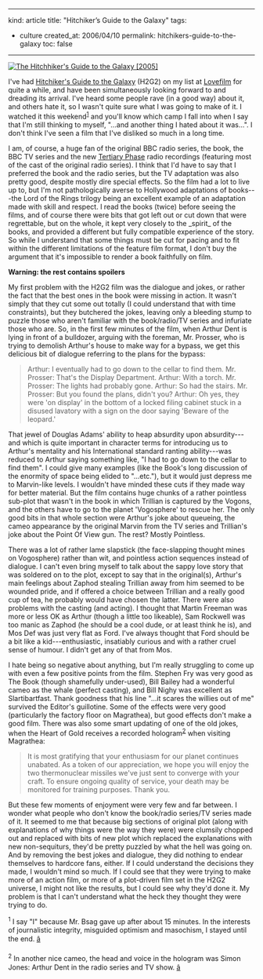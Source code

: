 -----
kind: article
title: "Hitchiker&#8217;s Guide to the Galaxy"
tags:
- culture
created_at: 2006/04/10
permalink: hitchikers-guide-to-the-galaxy
toc: false
-----

<p class="img-shadow"><a href="http://www.amazon.co.uk/exec/obidos/ASIN/B0007TFIMY/butshesagirl-21/" title="Click to view item at Amazon"><img src="http://images-eu.amazon.com/images/P/B0007TFIMY.02.MZZZZZZZ.jpg" alt="The Hitchhiker's Guide to the Galaxy [2005]" /></a></p>

<p>I've had <a href="http://www.imdb.com/title/tt0371724/?fr=c2l0ZT1kZnx0dD0xfGZiPXV8cG49MHxrdz0xfHE9aGl0Y2hpa2VyJ3MgZ3VpZGV8ZnQ9MXxteD0yMHxsbT01MDB8Y289MXxodG1sPTF8bm09MQ__;fc=1;ft=10;fm=1">Hitchiker's Guide to the Galaxy</a> (H2G2) on my list at <a href="http://www.lovefilm.com/">Lovefilm</a> for quite a while, and have been simultaneously looking forward to and dreading its arrival. I've heard some people rave (in a good way) about it, and others hate it, so I wasn't quite sure what I was going to make of it. I watched it this weekend<sup id="r1-100406"><a href="#f1-100406">1</a></sup> and you'll know which camp I fall into when I say that I'm still thinking to myself, "...and another thing I hated about it was...". I don't think I've seen a film that I've disliked so much in a long time.</p>

<p>I am, of course, a huge fan of the original BBC radio series, the book, the BBC TV series and the new <a href="http://www.bbc.co.uk/radio4/hitchhikers/newseries.shtml">Tertiary Phase</a> radio recordings (featuring most of the cast of the original radio series). I think that I'd have to say that I preferred the book and the radio series, but the TV adaptation was also pretty good, despite mostly dire special effects. So the film had a lot to live up to, but I'm not pathologically averse to Hollywood adaptations of books---the Lord of the Rings trilogy being an excellent example of an adaptation made with skill and respect. I read the books (twice) before seeing the films, and of course there were bits that got left out or cut down that were regrettable, but on the whole, it kept very closely to the _spirit_ of the books, and provided a different but fully compatible experience of the story. So while I understand that some things must be cut for pacing and to fit within the different limitations of the feature film format, I don't buy the argument that it's impossible to render a book faithfully on film.</p>

<p><strong>Warning: the rest contains spoilers</strong></p>


<p>My first problem with the H2G2 film was the dialogue and jokes, or rather the fact that the best ones in the book were missing in action. It wasn't simply that they cut some out totally (I could understand that with time constraints), but they butchered the jokes, leaving only a bleeding stump to puzzle those who aren't familiar with the book/radio/TV series and infuriate those who are. So, in the first few minutes of the film, when Arthur Dent is lying in front of a bulldozer, arguing with the foreman, Mr. Prosser, who is trying to demolish Arthur's house to make way for a bypass, we get this delicious bit of dialogue referring to the plans for the bypass:</p>

<blockquote>
<p>
Arthur: I eventually had to go down to the cellar to find them.
Mr. Prosser: That's the Display Department.
Arthur: With a torch.
Mr. Prosser: The lights had probably gone.
Arthur: So had the stairs.
Mr. Prosser: But you found the plans, didn't you?
Arthur: Oh yes, they were 'on display' in the bottom of a locked filing cabinet stuck in a disused lavatory with a sign on the door saying 'Beware of the leopard.'
</p>
</blockquote>

<p>That jewel of Douglas Adams' ability to heap absurdity upon absurdity---and which is quite important in character terms for introducing us to Arthur's mentality and his International standard ranting ability---was reduced to Arthur saying something like, "I had to go down to the cellar to find them". I could give many examples (like the Book's long discussion of the enormity of space being elided to "...etc."), but it would just depress me to Marvin-like levels. I wouldn't have minded these cuts if they made way for better material. But the film contains huge chunks of a rather pointless sub-plot that wasn't in the book in which Trillian is captured by the Vogons, and the others have to go to the planet 'Vogosphere' to rescue her. The only good bits in that whole section were Arthur's joke about queueing, the cameo appearance by the original Marvin from the TV series and Trillian's joke about the Point Of View gun. The rest? Mostly Pointless.</p>

<p>There was a lot of rather lame slapstick (the face-slapping thought mines on Vogosphere) rather than wit, and pointless action sequences instead of dialogue. I can't even bring myself to talk about the sappy love story that was soldered on to the plot, except to say that in the original(s), Arthur's main feelings about Zaphod stealing Trillian away from him seemed to be wounded pride, and if offered a choice between Trillian and a really good cup of tea, he probably would have chosen the latter. There were also problems with the casting (and acting). I thought that Martin Freeman was more or less OK as Arthur (though a little too likeable), Sam Rockwell was too manic as Zaphod (he should be a cool dude, or at least think he is), and Mos Def was just very flat as Ford. I've always thought that Ford should be a bit like a kid---enthusiastic, insatiably curious and with a rather cruel sense of humour. I didn't get any of that from Mos.</p>

<p>I hate being so negative about anything, but I'm really struggling to come up with even a few positive points from the film. Stephen Fry was very good as The Book (though shamefully under-used), Bill Bailey had a wonderful cameo as the whale (perfect casting), and Bill Nighy was excellent as Slartibartfast. Thank goodness that his line "...it scares the willies out of me" survived the Editor's guillotine. Some of the effects were very good (particularly the factory floor on Magrathea), but good effects don't make a good film. There was also some smart updating of one of the old jokes, when the Heart of Gold receives a recorded hologram<sup id="r2-100406"><a href="#f2-100406">2</a></sup> when visiting Magrathea:</p>

<blockquote>
<p>
It is most gratifying that your enthusiasm for our planet continues unabated. As a token of our appreciation, we hope you will enjoy the two thermonuclear missiles we've just sent to converge with your craft. To ensure ongoing quality of service, your death may be monitored for training purposes. Thank you.
</p>
</blockquote>

<p>But these few moments of enjoyment were very few and far between. I wonder what people who don't know the book/radio series/TV series made of it. It seemed to me that because big sections of original plot (along with explanations of why things were the way they were) were clumsily chopped out and replaced with bits of new plot which replaced the explanations with new non-sequiturs, they'd be pretty puzzled by what the hell was going on. And by removing the best jokes and dialogue, they did nothing to endear themselves to hardcore fans, either. If I could understand the decisions they made, I wouldn't mind so much. If I could see that they were trying to make more of an action film, or more of a plot-driven film set in the H2G2 universe, I might not like the results, but I could see why they'd done it. My problem is that I can't understand what the heck they thought they were trying to do.</p>

<p><sup id="f1-100406">1</sup> I say "I" because Mr. Bsag gave up after about 15 minutes. In the interests of journalistic integrity, misguided optimism and masochism, I stayed until the end. <a href="#r1-100406">â</a></p>

<p><sup id="f2-100406">2</sup> In another nice cameo, the head and voice in the hologram was Simon Jones: Arthur Dent in the radio series and TV show. <a href="#r2-100406">â</a></p>
